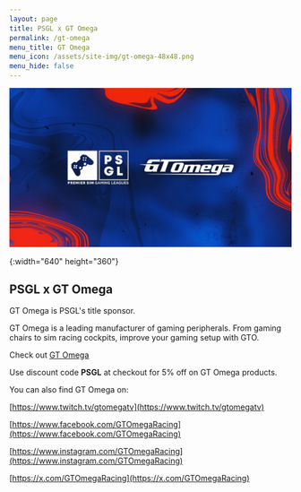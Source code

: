 ```yaml
---
layout: page
title: PSGL x GT Omega
permalink: /gt-omega
menu_title: GT Omega
menu_icon: /assets/site-img/gt-omega-48x48.png
menu_hide: false
---
```


<div class="center">

[![PSGL x GT Omega]](/assets/site-img/psgl-x-gt-omega.png)


[PSGL x GT Omega]: /assets/site-img/psgl-x-gt-omega.png
{:width="640" height="360"}

</div>

## PSGL x GT Omega

GT Omega is PSGL's title sponsor.

GT Omega is a leading manufacturer of gaming peripherals. From gaming chairs to sim racing cockpits, improve your gaming setup with GTO.

Check out [GT Omega](https://www.gtomega.co.uk/?rfsn=6685710.a59c6dc&utm_source=refersion&utm_medium=PSGL)

Use discount code **PSGL** at checkout for 5% off on GT Omega products.

You can also find GT Omega on:

[https://www.twitch.tv/gtomegatv](https://www.twitch.tv/gtomegatv)

[https://www.facebook.com/GTOmegaRacing](https://www.facebook.com/GTOmegaRacing)

[https://www.instagram.com/GTOmegaRacing](https://www.instagram.com/GTOmegaRacing)

[https://x.com/GTOmegaRacing](https://x.com/GTOmegaRacing)
